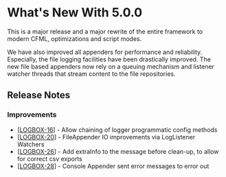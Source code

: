 # What's New With 5.0.0

This is a major release and a major rewrite of the entire framework to modern CFML, optimizations and script modes.

We have also improved all appenders for performance and reliability. Especially, the file logging facilities have been drastically improved. The new file based appenders now rely on a queuing mechanism and listener watcher threads that stream content to the file repositories.

## Release Notes

### Improvements

* \[[LOGBOX-16](https://ortussolutions.atlassian.net/browse/LOGBOX-16)\] - Allow chaining of logger programmatic config methods
* \[[LOGBOX-20](https://ortussolutions.atlassian.net/browse/LOGBOX-20)\] - FileAppender IO improvements via LogListener Watchers
* \[[LOGBOX-26](https://ortussolutions.atlassian.net/browse/LOGBOX-26)\] - Add extraInfo to the message before clean-up, to allow for correct csv exports
* \[[LOGBOX-28](https://ortussolutions.atlassian.net/browse/LOGBOX-28)\] - Console Appender sent error messages to error out

